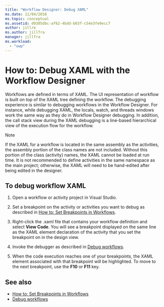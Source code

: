 ```yaml
---
title: "Workflow Designer: Debug XAML"
ms.date: 11/04/2016
ms.topic: conceptual
ms.assetid: d9305dbc-af62-4bdd-b03f-c54e3fe9ecc7
author: jillre
ms.author: jillfra
manager: jillfra
ms.workload:
  - "uwp"
---
```

# How to: Debug XAML with the Workflow Designer

Workflows are defined in terms of XAML. The UI representation of workflow is built on top of the XAML tree defining the workflow. The debugging experience is similar to debugging workflows in the Workflow Designer. For instance, while debugging XAML, the locals, watch, and threads windows work the same way as they do in Workflow Designer debugging. In addition, the call stack view during the XAML debugging is a line-based hierarchical view of the execution flow for the workflow.

> [!NOTE]
> If the XAML for a workflow is located in the same assembly as the activities, the assembly portion of the class names are not included. Without this portion of the class (activity) names, the XAML cannot be loaded at run time. It is not recommended to define activities in the same namespace as the main project; otherwise, the XAML will need to be hand-edited after being edited in the designer.

## To debug workflow XAML

1. Open a workflow or activity project in Visual Studio.

2. Set a breakpoint on the activity or activities you want to debug as described in [How to: Set Breakpoints in Workflows](../workflow-designer/how-to-set-breakpoints-in-workflows.md).

3. Right-click the .xaml file that contains your workflow definition and select **View Code**. You will see a breakpoint displayed on the same line as the XAML element declaration of the activity that you set the breakpoint on in the design view.

4. Invoke the debugger as described in [Debug workflows](debugging-workflows-with-the-workflow-designer.md).

5. When the code execution reaches one of your breakpoints, the XAML element associated with that breakpoint will be highlighted. To move to the next breakpoint, use the **F10** or **F11** key.

## See also

- [How to: Set Breakpoints in Workflows](../workflow-designer/how-to-set-breakpoints-in-workflows.md)
- [Debug workflows](debugging-workflows-with-the-workflow-designer.md)